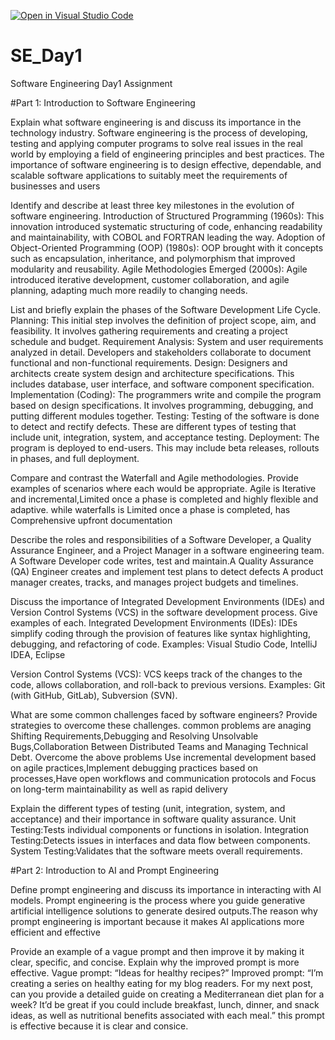 [![Open in Visual Studio Code](https://classroom.github.com/assets/open-in-vscode-2e0aaae1b6195c2367325f4f02e2d04e9abb55f0b24a779b69b11b9e10269abc.svg)](https://classroom.github.com/online_ide?assignment_repo_id=18361985&assignment_repo_type=AssignmentRepo)
# SE_Day1
Software Engineering Day1 Assignment

#Part 1: Introduction to Software Engineering

Explain what software engineering is and discuss its importance in the technology industry.
Software engineering is the process of developing, testing and applying computer programs to solve real issues in the real world by employing a field of engineering principles and best practices.
The importance of software engineering is to design effective, dependable, and scalable software applications to suitably meet the requirements of businesses and users


Identify and describe at least three key milestones in the evolution of software engineering.
Introduction of Structured Programming (1960s): This innovation introduced systematic structuring of code, enhancing readability and maintainability, with COBOL and FORTRAN leading the way.
Adoption of Object-Oriented Programming (OOP) (1980s): OOP brought with it concepts such as encapsulation, inheritance, and polymorphism that improved modularity and reusability.
Agile Methodologies Emerged (2000s): Agile introduced iterative development, customer collaboration, and agile planning, adapting much more readily to changing needs.

List and briefly explain the phases of the Software Development Life Cycle.
Planning: This initial step involves the definition of project scope, aim, and feasibility. It involves gathering requirements and creating a project schedule and budget.
Requirement Analysis: System and user requirements analyzed in detail. Developers and stakeholders collaborate to document functional and non-functional requirements.
Design: Designers and architects create system design and architecture specifications. This includes database, user interface, and software component specification.
Implementation (Coding): The programmers write and compile the program based on design specifications. It involves programming, debugging, and putting different modules together.
Testing: Testing of the software is done to detect and rectify defects. These are different types of testing that include unit, integration, system, and acceptance testing.
Deployment: The program is deployed to end-users. This may include beta releases, rollouts in phases, and full deployment.

Compare and contrast the Waterfall and Agile methodologies. Provide examples of scenarios where each would be appropriate.
Agile is Iterative and incremental,Limited once a phase is completed and highly flexible and adaptive. while waterfalls is Limited once a phase is completed, has Comprehensive upfront documentation

Describe the roles and responsibilities of a Software Developer, a Quality Assurance Engineer, and a Project Manager in a software engineering team.
A Software Developer code writes, test and maintain.A Quality Assurance (QA) Engineer creates and implement test plans to detect defects
A product manager creates, tracks, and manages project budgets and timelines.


Discuss the importance of Integrated Development Environments (IDEs) and Version Control Systems (VCS) in the software development process. Give examples of each.
Integrated Development Environments (IDEs): IDEs simplify coding through the provision of features like syntax highlighting, debugging, and refactoring of code.
Examples: Visual Studio Code, IntelliJ IDEA, Eclipse

Version Control Systems (VCS): VCS keeps track of the changes to the code, allows collaboration, and roll-back to previous versions.
Examples: Git (with GitHub, GitLab), Subversion (SVN).


What are some common challenges faced by software engineers? Provide strategies to overcome these challenges.
common problems are anaging Shifting Requirements,Debugging and Resolving Unsolvable Bugs,Collaboration Between Distributed Teams and Managing Technical Debt. Overcome the above problems Use incremental development based on agile practices,Implement debugging practices based on processes,Have open workflows and communication protocols and Focus on long-term maintainability as well as rapid delivery

Explain the different types of testing (unit, integration, system, and acceptance) and their importance in software quality assurance.
Unit Testing:Tests individual components or functions in isolation.
Integration Testing:Detects issues in interfaces and data flow between components.
System Testing:Validates that the software meets overall requirements.

#Part 2: Introduction to AI and Prompt Engineering


Define prompt engineering and discuss its importance in interacting with AI models.
Prompt engineering is the process where you guide generative artificial intelligence solutions to generate desired outputs.The reason why prompt engineering is important because it makes AI applications more efficient and effective

Provide an example of a vague prompt and then improve it by making it clear, specific, and concise. Explain why the improved prompt is more effective.
Vague prompt: “Ideas for healthy recipes?”
Improved prompt: “I’m creating a series on healthy eating for my blog readers. For my next post, can you provide a detailed guide on creating a Mediterranean diet plan for a week? It’d be great if you could include breakfast, lunch, dinner, and snack ideas, as well as nutritional benefits associated with each meal.” this prompt is effective because it is clear and consice.
